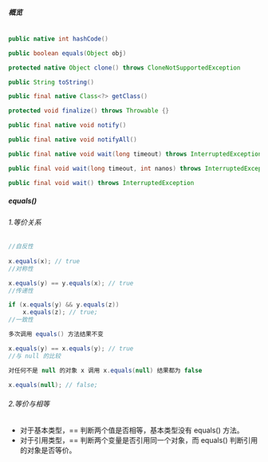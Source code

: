 ##### 概览

```java

public native int hashCode()

public boolean equals(Object obj)

protected native Object clone() throws CloneNotSupportedException

public String toString()

public final native Class<?> getClass()

protected void finalize() throws Throwable {}

public final native void notify()

public final native void notifyAll()

public final native void wait(long timeout) throws InterruptedException

public final void wait(long timeout, int nanos) throws InterruptedException

public final void wait() throws InterruptedException
```

##### equals()

###### 1.等价关系

```java
//自反性
    
x.equals(x); // true
//对称性

x.equals(y) == y.equals(x); // true
//传递性

if (x.equals(y) && y.equals(z))
    x.equals(z); // true;
//一致性

多次调用 equals() 方法结果不变

x.equals(y) == x.equals(y); // true
//与 null 的比较

对任何不是 null 的对象 x 调用 x.equals(null) 结果都为 false

x.equals(null); // false;
```

###### 2.等价与相等

- 对于基本类型，== 判断两个值是否相等，基本类型没有 equals() 方法。
- 对于引用类型，== 判断两个变量是否引用同一个对象，而 equals() 判断引用的对象是否等价。